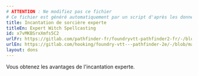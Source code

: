 ```yaml
---
# ATTENTION : Ne modifiez pas ce fichier
# Ce fichier est généré automatiquement par un script d'après les données du module Foundry VTT officiel et de sa traduction
title: Incantation de sorcière experte
titleEn: Expert Witch Spellcasting
id: x7vMKBSrxXmfs5C2
urlFr: https://gitlab.com/pathfinder-fr/foundryvtt-pathfinder2-fr/-/blob/master/data/feats/x7vMKBSrxXmfs5C2.htm
urlEn: https://gitlab.com/hooking/foundry-vtt---pathfinder-2e/-/blob/master/packs/data/feats.db/expert-witch-spellcasting.json
layout: dons
---
```

Vous obtenez les avantages de l'incantation experte.
